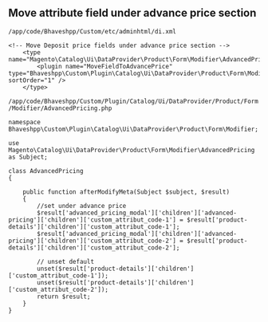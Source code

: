 ## Move attribute field under advance price section

`/app/code/Bhaveshpp/Custom/etc/adminhtml/di.xml`

```
<!-- Move Deposit price fields under advance price section -->
    <type name="Magento\Catalog\Ui\DataProvider\Product\Form\Modifier\AdvancedPricing">
        <plugin name="MoveFieldToAdvancePrice" type="Bhaveshpp\Custom\Plugin\Catalog\Ui\DataProvider\Product\Form\Modifier\AdvancedPricing" sortOrder="1" />
    </type>
```
`/app/code/Bhaveshpp/Custom/Plugin/Catalog/Ui/DataProvider/Product/Form/Modifier/AdvancedPricing.php`

```
namespace Bhaveshpp\Custom\Plugin\Catalog\Ui\DataProvider\Product\Form\Modifier;

use Magento\Catalog\Ui\DataProvider\Product\Form\Modifier\AdvancedPricing as Subject;

class AdvancedPricing 
{

    public function afterModifyMeta(Subject $subject, $result)
    {
        //set under advance price
        $result['advanced_pricing_modal']['children']['advanced-pricing']['children']['custom_attribut_code-1'] = $result['product-details']['children']['custom_attribut_code-1'];
        $result['advanced_pricing_modal']['children']['advanced-pricing']['children']['custom_attribut_code-2'] = $result['product-details']['children']['custom_attribut_code-2'];

        // unset default
        unset($result['product-details']['children']['custom_attribut_code-1']);
        unset($result['product-details']['children']['custom_attribut_code-2']);
        return $result;
    }
}

```